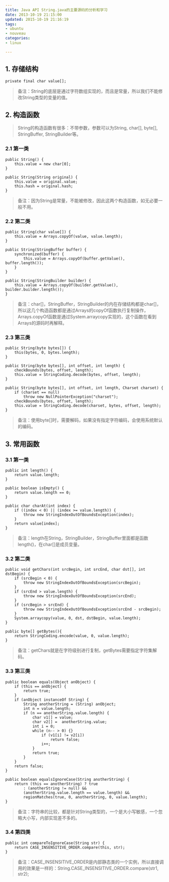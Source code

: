 ```yaml
---
title: Java API String.java的主要源码的分析和学习
date: 2013-10-19 21:15:00
updated: 2015-10-19 21:16:19
tags: 
- ubuntu
- nouveau
categories: 
- linux

---
```

## 1. 存储结构

    private final char value[];

> 备注：String的底层是通过字符数组实现的，而且是常量，所以我们不能修改String类型的变量的值。

## 2. 构造函数

> String的构造函数有很多：不带参数，参数可以为String, char[], byte[], StringBuffer, StringBuilder等。

### 2.1 第一类

	public String() {
		this.value = new char[0];
	}

	public String(String original) {
		this.value = original.value;
		this.hash = original.hash;
	}

> 备注：因为String是常量，不能被修改，因此这两个构造函数，如无必要一般不用。


<!--more-->


### 2.2 第二类

	public String(char value[]) {
		this.value = Arrays.copyOf(value, value.length);
	}

	public String(StringBuffer buffer) {
		synchronized(buffer) {
			this.value = Arrays.copyOf(buffer.getValue(), buffer.length());
		}
	}

	public String(StringBuilder builder) {
		this.value = Arrays.copyOf(builder.getValue(), builder.builder.length());
	}

> 备注：char[]，StringBuffer，StringBuilder的内在存储结构都是char[]，所以这几个构造函数都是通过Arrays的copyOf函数执行复制操作，Arrays.copyOf函数是通过System.arraycopy实现的，这个函数在看到Arrays的源码时再解释。

### 2.3 第三类

	public String(byte bytes[]) {
		this(bytes, 0, bytes.length);
	}

	public String(byte bytes[], int offset, int length) {
		checkBounds(bytes, offset, length);
		this.value = StringCoding.decode(bytes, offset, length);
	}

	public String(byte bytes[], int offset, int length, Charset charset) {
		if (charset == null)
			throw new NullPointerException("charset");
		checkBounds(bytes, offset, length);
		this.value = StringCoding.decode(charset, bytes, offset, length);
	}

> 备注：使用byte[]时，需要解码，如果没有指定字符编码，会使用系统默认的编码。

## 3. 常用函数

### 3.1 第一类

	public int length() {
		return value.length;
	}

	public boolean isEmpty() {
		return value.length == 0;
	}

	public char charAt(int index) {
		if ((index < 0) || (index >= value.length)) {
			throw new StringIndexOutOfBoundsException(index);
		}
		return value[index];
	}

> 备注：length在String，StringBuilder，StringBuffer里面都是函数length()，在char[]是成员变量。

### 3.2 第二类

	public void getChars(int srcBegin, int srcEnd, char dst[], int dstBegin) {
		if (srcBegin < 0) {
			throw new StringIndexOutOfBoundsException(srcBegin);
		}
		if (srcEnd > value.length) {
			throw new StringIndexOutOfBoundsException(srcEnd);
		}
		if (srcBegin > srcEnd) {
			throw new StringIndexOutOfBoundsException(srcEnd - srcBegin);
		}
		System.arraycopy(value, 0, dst, dstBegin, value.length);
	}

	public byte[] getBytes(){
		return StringCoding.encode(value, 0, value.length);
	}


> 备注：getChars就是在字符级别进行复制，getBytes需要指定字符集解码。

### 3.3 第三类

	public boolean equals(Object anObject) {
		if (this == anObject) {
			return true;
		}
		if (anObject instanceOf String) {
			String anotherString = (String) anObject;
			int n = value.length;
			if (n == anotherString.value.length) {
				char v1[] = value;
				char v2[] =  anotherString.value;
				int i = 0;
				while (n-- > 0) {}
					if (v1[i] != v2[i])
						return false;
					i++;
				}
				return true;
			}
		}
		return false;
	}

	public boolean equalsIgnoreCase(String anotherString) {
		return (this == anotherString) ? true
			: (anotherString != null) && 
			(anotherString.value.length == value.length) && 
			regionMatches(true, 0, anotherString, 0, value.length);
	}

> 备注：字符串的比较，都是针对String类型的，一个是大小写敏感，一个忽略大小写，内部实现差不多的。

### 3.4 第四类

	public int compareToIgnoreCase(String str) {
		return CASE_INSENSITIVE_ORDER.compare(this, str);
	}

> 备注：CASE_INSENSITIVE_ORDER是内部静态类的一个实例，所以直接调用的效果是一样的：String.CASE_INSENSITIVE_ORDER.compare(str1, str2);
